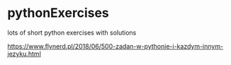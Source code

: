 # pythonExercises
lots of short python exercises with solutions

https://www.flynerd.pl/2018/06/500-zadan-w-pythonie-i-kazdym-innym-jezyku.html
